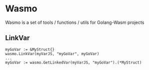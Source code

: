 # Wasmo

Wasmo is a set of tools / functions / utils for Golang-Wasm projects

## LinkVar
```
myGoVar := &MyStruct{}
wasmo.LinkVar(myVarJS, "myGoVar", myGoVar)
...
myGoVar := wasmo.GetLinkedVar(myVarJS, "myGoVar").(*MyStruct)
```